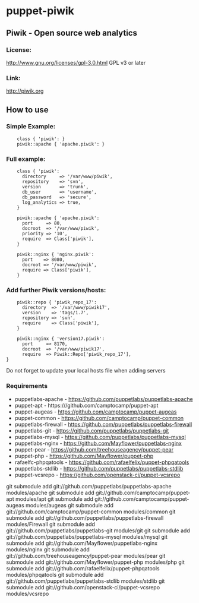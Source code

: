 # puppet-piwik

## Piwik - Open source web analytics

### License: 
http://www.gnu.org/licenses/gpl-3.0.html GPL v3 or later

### Link: 
http://piwik.org

## How to use

### Simple Example:
```
	class { 'piwik': }
	piwik::apache { 'apache.piwik': }
```

### Full example:
```
	class { 'piwik':
	  directory     => '/var/www/piwik',
	  repository    => 'svn',
	  version       => 'trunk',
	  db_user       => 'username',
	  db_password   => 'secure',
	  log_analytics => true,
	}
	
	piwik::apache { 'apache.piwik':
	  port     => 80,
	  docroot  => '/var/www/piwik',
	  priority => '10',
	  require  => Class['piwik'],
	}
	
	piwik::nginx { 'nginx.piwik':
	  port    => 8080,
	  docroot => '/var/www/piwik',
	  require => Class['piwik'],
	}
```

### Add further Piwik versions/hosts:
```
	piwik::repo { 'piwik_repo_17':
	  directory  => '/var/www/piwik17',
	  version    => 'tags/1.7',
	  repository => 'svn',
	  require    => Class['piwik'],
	}
	
	piwik::nginx { 'version17.piwik':
	  port     => 8170,
	  docroot  => '/var/www/piwik17',
	  require  => Piwik::Repo['piwik_repo_17'],
}
```

Do not forget to update your local hosts file when adding servers

### Requirements
* puppetlabs-apache - https://github.com/puppetlabs/puppetlabs-apache 
* puppet-apt - https:///github.com/camptocamp/puppet-apt
* puppet-augeas - https://github.com/camptocamp/puppet-augeas
* puppet-common - https://github.com/camptocamp/puppet-common
* puppetlabs-firewall - https://github.com/puppetlabs/puppetlabs-firewall
* puppetlabs-git - https://github.com/puppetlabs/puppetlabs-git
* puppetlabs-mysql - https://github.com/puppetlabs/puppetlabs-mysql
* puppetlabs-nginx - https://github.com/Mayflower/puppetlabs-nginx
* puppet-pear - https://github.com/treehouseagency/puppet-pear
* puppet-php - https://github.com/Mayflower/puppet-php
* rafaelfc-phpqatools - https://github.com/rafaelfelix/puppet-phpqatools
* puppetlabs-stdlib - https://github.com/puppetlabs/puppetlabs-stdlib
* puppet-vcsrepo - https://github.com/openstack-ci/puppet-vcsrepo 

git submodule add git://github.com/puppetlabs/puppetlabs-apache modules/apache
git submodule add git://github.com/camptocamp/puppet-apt modules/apt
git submodule add git://github.com/camptocamp/puppet-augeas modules/augeas
git submodule add git://github.com/camptocamp/puppet-common modules/common
git submodule add git://github.com/puppetlabs/puppetlabs-firewall modules/Firewall
git submodule add git://github.com/puppetlabs/puppetlabs-git modules/git
git submodule add git://github.com/puppetlabs/puppetlabs-mysql modules/mysql
git submodule add git://github.com/Mayflower/puppetlabs-nginx modules/nginx
git submodule add git://github.com/treehouseagency/puppet-pear modules/pear
git submodule add git://github.com/Mayflower/puppet-php modules/php
git submodule add git://github.com/rafaelfelix/puppet-phpqatools modules/phpqatools
git submodule add git://github.com/puppetlabs/puppetlabs-stdlib modules/stdlib
git submodule add git://github.com/openstack-ci/puppet-vcsrepo modules/vcsrepo